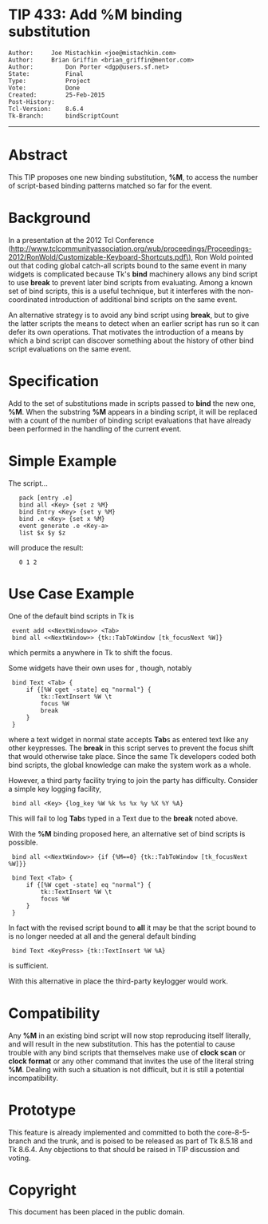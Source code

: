 # TIP 433: Add %M binding substitution
	Author:		Joe Mistachkin <joe@mistachkin.com>
	Author:		Brian Griffin <brian_griffin@mentor.com>
	Author:         Don Porter <dgp@users.sf.net>
	State:          Final
	Type:           Project
	Vote:           Done
	Created:        25-Feb-2015
	Post-History:   
	Tcl-Version:    8.6.4
	Tk-Branch:      bindScriptCount
-----

# Abstract

This TIP proposes one new binding substitution, **%M**, to access
the number of script-based binding patterns matched so far for the event.

# Background

In a presentation at the 2012 Tcl Conference
\(<http://www.tclcommunityassociation.org/wub/proceedings/Proceedings-2012/RonWold/Customizable-Keyboard-Shortcuts.pdf\),> Ron Wold pointed out that
coding global catch-all scripts bound to the same event in many widgets
is complicated because Tk's **bind** machinery allows any bind script to
use **break** to prevent later bind scripts from evaluating.  Among
a known set of bind scripts, this is a useful technique, but it interferes
with the non-coordinated introduction of additional bind scripts
on the same event.

An alternative strategy is to avoid any bind script using **break**, but
to give the latter scripts the means to detect when an earlier
script has run so it can defer its own operations.  That motivates
the introduction of a means by which a bind script can discover something
about the history of other bind script evaluations on the same event.

# Specification

Add to the set of substitutions made in scripts passed to **bind**
the new one, **%M**.  When the substring **%M** appears in a binding
script, it will be replaced with a count of the number of binding
script evaluations that have already been performed in the handling
of the current event.

# Simple Example

The script...

	   pack [entry .e]
	   bind all <Key> {set z %M}
	   bind Entry <Key> {set y %M}
	   bind .e <Key> {set x %M}
	   event generate .e <Key-a>
	   list $x $y $z

will produce the result:

	   0 1 2

# Use Case Example

One of the default bind scripts in Tk is

	 event add <<NextWindow>> <Tab>
	 bind all <<NextWindow>> {tk::TabToWindow [tk_focusNext %W]}

which permits a **<Tab>** anywhere in Tk to shift the focus.

Some widgets have their own uses for **<Tab>**, though, notably

	 bind Text <Tab> {
	     if {[%W cget -state] eq "normal"} {
	         tk::TextInsert %W \t
	         focus %W
	         break
	     }
	 }

where a text widget in normal state accepts **Tab**s as entered
text like any other keypresses.  The **break** in this script serves
to prevent the focus shift that would otherwise take place.
Since the same Tk developers coded both bind scripts, the global
knowledge can make the system work as a whole.

However, a third party facility trying to join the party has
difficulty.  Consider a simple key logging facility,

	 bind all <Key> {log_key %W %k %s %x %y %X %Y %A}

This will fail to log **Tab**s typed in a Text due to the **break** noted
above.

With the **%M** binding proposed here, an alternative set of
bind scripts is possible.

	 bind all <<NextWindow>> {if {%M==0} {tk::TabToWindow [tk_focusNext %W]}}

	 bind Text <Tab> {
	     if {[%W cget -state] eq "normal"} {
	         tk::TextInsert %W \t
	         focus %W
	     }
	 }

In fact with the revised script bound to **all** it may be that
the script bound to **<Tab>** is no longer needed at all and the
general default binding

	 bind Text <KeyPress> {tk::TextInsert %W %A}

is sufficient.

With this alternative in place the third-party keylogger would work.

# Compatibility

Any **%M** in an existing bind script will now stop reproducing
itself literally, and will result in the new substitution.  This
has the potential to cause trouble with any bind scripts that
themselves make use of **clock scan** or **clock format** or 
any other command that invites the use of the literal string **%M**.
Dealing with such a situation is not difficult, but it is still
a potential incompatibility.

# Prototype

This feature is already implemented and committed to both the
core-8-5-branch and the trunk, and is poised to be released
as part of Tk 8.5.18 and Tk 8.6.4.  Any objections to that
should be raised in TIP discussion and voting.

# Copyright

This document has been placed in the public domain.

